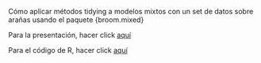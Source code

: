 Cómo aplicar métodos tidying a modelos mixtos con un set de datos sobre arañas usando el paquete {broom.mixed} 

<!-- badges: start -->
<!-- badges: end -->

Para la presentación, hacer click [aquí](https://alejandraandrea.github.io/slides_broommixed) 

Para el código de R, hacer click [aquí](https://github.com/alejandraandrea/slides_broommixed/blob/main/codes_broommixed.R)
